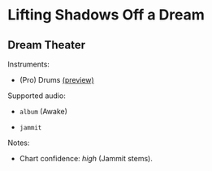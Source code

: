# Lifting Shadows Off a Dream

## Dream Theater

Instruments:

  * (Pro) Drums [(preview)](http://pages.cs.wisc.edu/~tolly/customs/?title=lifting-shadows-off-a-dream&artist=dream-theater)

Supported audio:

  * `album` (Awake)

  * `jammit`

Notes:

  * Chart confidence: *high* (Jammit stems).

